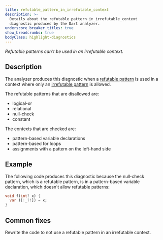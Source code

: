 ```yaml
---
title: refutable_pattern_in_irrefutable_context
description: >-
  Details about the refutable_pattern_in_irrefutable_context
  diagnostic produced by the Dart analyzer.
underscore_breaker_titles: true
show_breadcrumbs: true
bodyClass: highlight-diagnostics
---
```


_Refutable patterns can't be used in an irrefutable context._

## Description

The analyzer produces this diagnostic when a [refutable pattern][] is used
in a context where only an [irrefutable pattern][] is allowed.

The refutable patterns that are disallowed are:
- logical-or
- relational
- null-check
- constant

The contexts that are checked are:
- pattern-based variable declarations
- pattern-based for loops
- assignments with a pattern on the left-hand side

## Example

The following code produces this diagnostic because the null-check
pattern, which is a refutable pattern, is in a pattern-based variable
declaration, which doesn't allow refutable patterns:

```dart
void f(int? x) {
  var ([!_?!]) = x;
}
```

## Common fixes

Rewrite the code to not use a refutable pattern in an irrefutable context.

[irrefutable pattern]: /resources/glossary#irrefutable-pattern
[refutable pattern]: /resources/glossary#refutable-pattern
